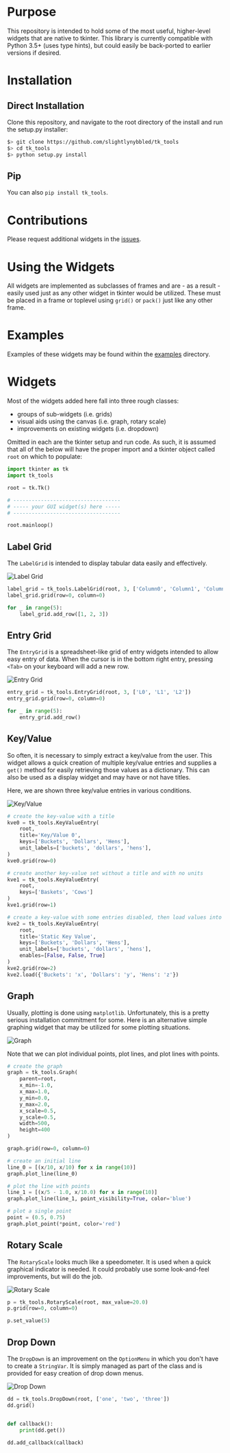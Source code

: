 # Purpose

This repository is intended to hold some of the most useful, higher-level widgets
that are native to tkinter.  This library is currently compatible with Python 3.5+ (uses
type hints), but could easily be back-ported to earlier versions if desired.

# Installation

## Direct Installation

Clone this repository, and navigate to the root directory of the install and run
the setup.py installer:

```bash
$> git clone https://github.com/slightlynybbled/tk_tools
$> cd tk_tools
$> python setup.py install
```

## Pip

You can also `pip install tk_tools`.

# Contributions

Please request additional widgets in the
[issues](https://github.com/slightlynybbled/tk_tools/issues).

# Using the Widgets

All widgets are implemented as subclasses of frames and are - as a result - easily used
just as any other widget in tkinter would be utilized.  These must be placed in a frame
or toplevel using `grid()` or `pack()` just like any other frame.

# Examples

Examples of these widgets may be found within the [examples](./examples/) directory.

# Widgets

Most of the widgets added here fall into three rough classes:

 - groups of sub-widgets (i.e. grids)
 - visual aids using the canvas (i.e. graph, rotary scale)
 - improvements on existing widgets (i.e. dropdown)
 
Omitted in each are the tkinter setup and run code.  As such, it is assumed that all of
the below will have the proper import and a tkinter object called `root` on which to
populate:

```python 
import tkinter as tk
import tk_tools

root = tk.Tk()

# -----------------------------------
# ----- your GUI widget(s) here -----
# -----------------------------------

root.mainloop()
```

## Label Grid

The `LabelGrid` is intended to display tabular data easily and effectively.

![Label Grid](./examples/img/label-grid.png)

```python 
label_grid = tk_tools.LabelGrid(root, 3, ['Column0', 'Column1', 'Column2'])
label_grid.grid(row=0, column=0)

for _ in range(5):
    label_grid.add_row([1, 2, 3])
```

## Entry Grid

The `EntryGrid` is a spreadsheet-like grid of entry widgets intended to allow easy entry
of data.  When the cursor is in the bottom right entry, pressing `<Tab>` on your keyboard
will add a new row.

![Entry Grid](./examples/img/entry-grid.png)


```python 
entry_grid = tk_tools.EntryGrid(root, 3, ['L0', 'L1', 'L2'])
entry_grid.grid(row=0, column=0)

for _ in range(5):
    entry_grid.add_row()
```

## Key/Value

So often, it is necessary to simply extract a key/value from the user.  This widget allows
a quick creation of multiple key/value entries and supplies a `get()` method for easily
retrieving those values as a dictionary.  This can also be used as a display widget and may
have or not have titles.

Here, we are shown three key/value entries in various conditions.

![Key/Value](./examples/img/key-value.png)

```python 
# create the key-value with a title
kve0 = tk_tools.KeyValueEntry(
    root,
    title='Key/Value 0',
    keys=['Buckets', 'Dollars', 'Hens'],
    unit_labels=['buckets', 'dollars', 'hens'],
)
kve0.grid(row=0)

# create another key-value set without a title and with no units
kve1 = tk_tools.KeyValueEntry(
    root,
    keys=['Baskets', 'Cows']
)
kve1.grid(row=1)

# create a key-value with some entries disabled, then load values into each
kve2 = tk_tools.KeyValueEntry(
    root,
    title='Static Key Value',
    keys=['Buckets', 'Dollars', 'Hens'],
    unit_labels=['buckets', 'dollars', 'hens'],
    enables=[False, False, True]
)
kve2.grid(row=2)
kve2.load({'Buckets': 'x', 'Dollars': 'y', 'Hens': 'z'})
```

## Graph

Usually, plotting is done using `matplotlib`.  Unfortunately, this is a pretty serious
installation commitment for some.  Here is an alternative simple graphing widget that
may be utilized for some plotting situations.

![Graph](./examples/img/graph.png)

Note that we can plot individual points, plot lines, and plot lines with points.

```python 
# create the graph
graph = tk_tools.Graph(
    parent=root,
    x_min=-1.0,
    x_max=1.0,
    y_min=0.0,
    y_max=2.0,
    x_scale=0.5,
    y_scale=0.5,
    width=500,
    height=400
)

graph.grid(row=0, column=0)

# create an initial line
line_0 = [(x/10, x/10) for x in range(10)]
graph.plot_line(line_0)

# plot the line with points
line_1 = [(x/5 - 1.0, x/10.0) for x in range(10)]
graph.plot_line(line_1, point_visibility=True, color='blue')

# plot a single point
point = (0.5, 0.75)
graph.plot_point(*point, color='red')
```

## Rotary Scale

The `RotaryScale` looks much like a speedometer.  It is used when a quick graphical
indicator is needed.  It could probably use some look-and-feel improvements, but
will do the job.

![Rotary Scale](./examples/img/rotary-scale.png)

```python 
p = tk_tools.RotaryScale(root, max_value=20.0)
p.grid(row=0, column=0)

p.set_value(5)
```

## Drop Down

The `DropDown` is an improvement on the `OptionMenu` in which you don't have to
create a `StringVar`.  It is simply managed as part of the class and is provided for
easy creation of drop down menus.

![Drop Down](./examples/img/dropdown.png)

```python 
dd = tk_tools.DropDown(root, ['one', 'two', 'three'])
dd.grid()


def callback():
    print(dd.get())

dd.add_callback(callback)
```
